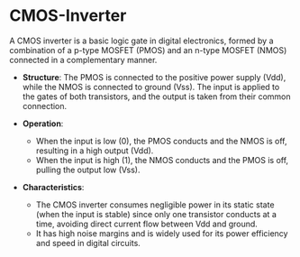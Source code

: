 # CMOS-Inverter

A CMOS inverter is a basic logic gate in digital electronics, formed by a combination of a p-type MOSFET (PMOS) and an n-type MOSFET (NMOS) connected in a complementary manner. 

- **Structure**: The PMOS is connected to the positive power supply (Vdd), while the NMOS is connected to ground (Vss). The input is applied to the gates of both transistors, and the output is taken from their common connection.

- **Operation**: 
   - When the input is low (0), the PMOS conducts and the NMOS is off, resulting in a high output (Vdd).
   - When the input is high (1), the NMOS conducts and the PMOS is off, pulling the output low (Vss).
   
- **Characteristics**: 
   - The CMOS inverter consumes negligible power in its static state (when the input is stable) since only one transistor conducts at a time, avoiding direct current flow between Vdd and ground.
   - It has high noise margins and is widely used for its power efficiency and speed in digital circuits.

